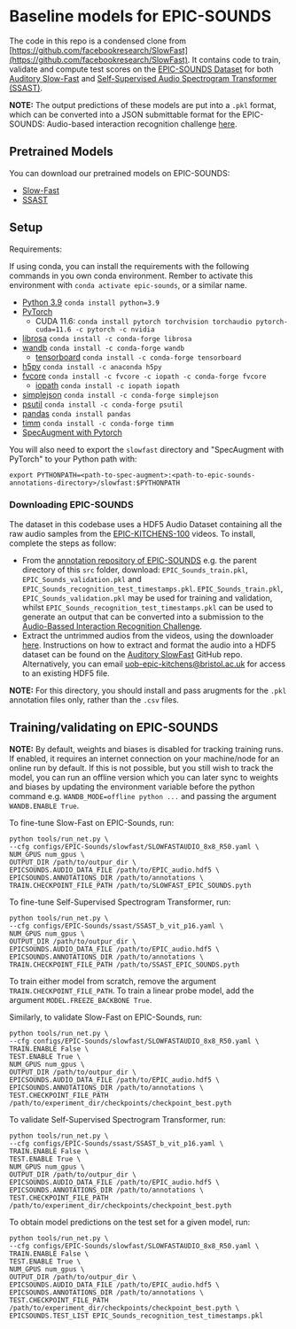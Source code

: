 # Baseline models for EPIC-SOUNDS

The code in this repo is a condensed clone from [https://github.com/facebookresearch/SlowFast](https://github.com/facebookresearch/SlowFast). It contains code to train, validate and compute test scores on the [EPIC-SOUNDS Dataset](https://epic-kitchens.github.io/epic-sounds/) for both [Auditory Slow-Fast](https://github.com/ekazakos/auditory-slow-fast) and [Self-Supervised Audio Spectrogram Transformer (SSAST)](https://github.com/YuanGongND/ssast).

**NOTE:** The output predictions of these models are put into a `.pkl` format, which can be converted into a JSON submittable format for the EPIC-SOUNDS: Audio-based interaction recognition challenge [here](https://github.com/epic-kitchens/C9-epic-sounds).

## Pretrained Models

You can download our pretrained models on EPIC-SOUNDS:

- [Slow-Fast](https://www.dropbox.com/s/339zsc6kz6c3wz9/SLOWFAST_EPIC_SOUNDS.pyth?dl=0)
- [SSAST](https://www.dropbox.com/s/p0wgjl5akmshfha/SSAST_EPIC_SOUNDS.pyth?dl=0)

## Setup

Requirements:

If using conda, you can install the requirements with the following commands in you own conda environment. Rember to activate this environment with `conda activate epic-sounds`, or a similar name.

- [Python 3.9](https://www.python.org/) `conda install python=3.9`
- [PyTorch](https://pytorch.org/)
  - CUDA 11.6: `conda install pytorch torchvision torchaudio pytorch-cuda=11.6 -c pytorch -c nvidia`
- [librosa](https://librosa.org/) `conda install -c conda-forge librosa`
- [wandb](https://wandb.ai/site) `conda install -c conda-forge wandb`
  - [tensorboard](https://www.tensorflow.org/tensorboard) `conda install -c conda-forge tensorboard`
- [h5py](https://www.h5py.org/) `conda install -c anaconda h5py`
- [fvcore](https://github.com/facebookresearch/fvcore/) `conda install -c fvcore -c iopath -c conda-forge fvcore`
  - [iopath](https://github.com/facebookresearch/iopath) `conda install -c iopath iopath`
- [simplejson](https://simplejson.readthedocs.io/en/latest/) `conda install -c conda-forge simplejson`
- [psutil](https://psutil.readthedocs.io/en/latest/) `conda install -c conda-forge psutil`
- [pandas](https://pandas.pydata.org/pandas-docs/stable/index.html) `conda install pandas`
- [timm](https://huggingface.co/docs/timm/index) `conda install -c conda-forge timm`
- [SpecAugment with Pytorch](https://github.com/zcaceres/spec_augment)

You will also need to export the `slowfast` directory and "SpecAugment with PyTorch" to your Python path with:

```(python)
export PYTHONPATH=<path-to-spec-augment>:<path-to-epic-sounds-annotations-directory>/slowfast:$PYTHONPATH
```

### Downloading EPIC-SOUNDS

The dataset in this codebase uses a HDF5 Audio Dataset containing all the raw audio samples from the [EPIC-KITCHENS-100](https://epic-kitchens.github.io/2022) videos. To install, complete the steps as follow:

- From the [annotation repository of EPIC-SOUNDS](https://github.com/epic-kitchens/epic-sounds-annotations) e.g. the parent directory of this `src` folder, download: `EPIC_Sounds_train.pkl`, `EPIC_Sounds_validation.pkl` and `EPIC_Sounds_recognition_test_timestamps.pkl`. `EPIC_Sounds_train.pkl`, `EPIC_Sounds_validation.pkl` may be used for training and validation, whilst `EPIC_Sounds_recognition_test_timestamps.pkl` can be used to generate an output that can be converted into a submission to the [Audio-Bassed Interaction Recognition Challenge](https://github.com/epic-kitchens/C9-epic-sounds).
- Extract the untrimmed audios from the videos, using the downloader [here](https://github.com/epic-kitchens/download-scripts-100). Instructions on how to extract and format the audio into a HDF5 dataset can be found on the [Auditory SlowFast](https://github.com/ekazakos/auditory-slow-fast) GitHub repo. Alternatively, you can email [uob-epic-kitchens@bristol.ac.uk](mailto:uob-epic-kitchens@bristol.ac.uk)  for access to an existing HDF5 file.

**NOTE:** For this directory, you should install and pass arugments for the `.pkl` annotation files only, rather than the `.csv` files.

## Training/validating on EPIC-SOUNDS

**NOTE:** By default, weights and biases is disabled for tracking training runs. If enabled, it requires an internet connection on your machine/node for an online run by default. If this is not possible, but you still wish to track the model, you can run an offline version which you can later sync to weights and biases by updating the environment variable before the python command e.g. `WANDB_MODE=offline python ...` and passing the argument `WANDB.ENABLE True`.

To fine-tune Slow-Fast on EPIC-Sounds, run:

```(python)
python tools/run_net.py \
--cfg configs/EPIC-Sounds/slowfast/SLOWFASTAUDIO_8x8_R50.yaml \
NUM_GPUS num_gpus \
OUTPUT_DIR /path/to/outpur_dir \
EPICSOUNDS.AUDIO_DATA_FILE /path/to/EPIC_audio.hdf5 \
EPICSOUNDS.ANNOTATIONS_DIR /path/to/annotations \
TRAIN.CHECKPOINT_FILE_PATH /path/to/SLOWFAST_EPIC_SOUNDS.pyth
```

To fine-tune Self-Supervised Spectrogram Transformer, run:

```(python)
python tools/run_net.py \
--cfg configs/EPIC-Sounds/ssast/SSAST_b_vit_p16.yaml \
NUM_GPUS num_gpus \
OUTPUT_DIR /path/to/outpur_dir \
EPICSOUNDS.AUDIO_DATA_FILE /path/to/EPIC_audio.hdf5 \
EPICSOUNDS.ANNOTATIONS_DIR /path/to/annotations \
TRAIN.CHECKPOINT_FILE_PATH /path/to/SSAST_EPIC_SOUNDS.pyth
```

To train either model from scratch, remove the argument `TRAIN.CHECKPOINT_FILE_PATH`. To train a linear probe model, add the argument `MODEL.FREEZE_BACKBONE True`.

Similarly, to validate Slow-Fast on EPIC-Sounds, run:

```(python)
python tools/run_net.py \
--cfg configs/EPIC-Sounds/slowfast/SLOWFASTAUDIO_8x8_R50.yaml \
TRAIN.ENABLE False \
TEST.ENABLE True \
NUM_GPUS num_gpus \
OUTPUT_DIR /path/to/outpur_dir \
EPICSOUNDS.AUDIO_DATA_FILE /path/to/EPIC_audio.hdf5 \
EPICSOUNDS.ANNOTATIONS_DIR /path/to/annotations \
TEST.CHECKPOINT_FILE_PATH /path/to/experiment_dir/checkpoints/checkpoint_best.pyth
```

To validate Self-Supervised Spectrogram Transformer, run:

```(python)
python tools/run_net.py \
--cfg configs/EPIC-Sounds/ssast/SSAST_b_vit_p16.yaml \
TRAIN.ENABLE False \
TEST.ENABLE True \
NUM_GPUS num_gpus \
OUTPUT_DIR /path/to/outpur_dir \
EPICSOUNDS.AUDIO_DATA_FILE /path/to/EPIC_audio.hdf5 \
EPICSOUNDS.ANNOTATIONS_DIR /path/to/annotations \
TEST.CHECKPOINT_FILE_PATH /path/to/experiment_dir/checkpoints/checkpoint_best.pyth
```

To obtain model predictions on the test set for a given model, run:

```(python)
python tools/run_net.py \
--cfg configs/EPIC-Sounds/slowfast/SLOWFASTAUDIO_8x8_R50.yaml \
TRAIN.ENABLE False \
TEST.ENABLE True \
NUM_GPUS num_gpus \
OUTPUT_DIR /path/to/outpur_dir \
EPICSOUNDS.AUDIO_DATA_FILE /path/to/EPIC_audio.hdf5 \
EPICSOUNDS.ANNOTATIONS_DIR /path/to/annotations \
TEST.CHECKPOINT_FILE_PATH /path/to/experiment_dir/checkpoints/checkpoint_best.pyth \
EPICSOUNDS.TEST_LIST EPIC_Sounds_recognition_test_timestamps.pkl
```
